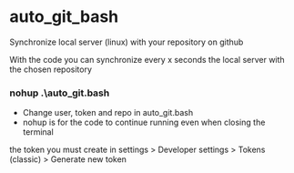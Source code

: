 # auto_git_bash
Synchronize local server (linux) with your repository on github

With the code you can synchronize every x seconds the local server with the chosen repository

### nohup .\auto_git.bash

* Change user, token and repo in auto_git.bash
* nohup is for the code to continue running even when closing the terminal

the token you must create in settings > Developer settings > Tokens (classic) > Generate new token
